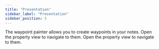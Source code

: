 ```yaml
---
title: "Presentation"
sidebar_label: "Presentation"
sidebar_position: 5
---
```


The waypoint painter allows you to create waypoints in your notes. Open the property view to navigate to them. Open the property view to navigate to them.
